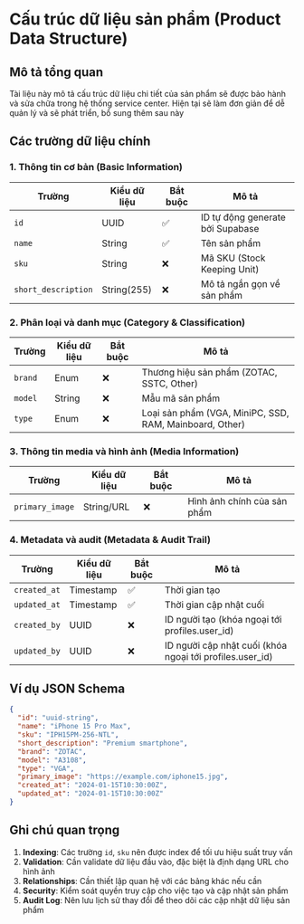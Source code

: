 # Cấu trúc dữ liệu sản phẩm (Product Data Structure)

## Mô tả tổng quan
Tài liệu này mô tả cấu trúc dữ liệu chi tiết của sản phẩm sẽ được bảo hành và sửa chữa trong hệ thống service center. Hiện tại sẽ làm đơn giản để dễ quản lý và sẽ phát triển, bổ sung thêm sau này

## Các trường dữ liệu chính

### 1. Thông tin cơ bản (Basic Information)

| Trường | Kiểu dữ liệu | Bắt buộc | Mô tả |
|--------|-------------|----------|-------|
| `id` | UUID | ✅ | ID tự động generate bởi Supabase |
| `name` | String | ✅ | Tên sản phẩm |
| `sku` | String | ❌ | Mã SKU (Stock Keeping Unit) |
| `short_description` | String(255) | ❌ | Mô tả ngắn gọn về sản phẩm |

### 2. Phân loại và danh mục (Category & Classification)

| Trường | Kiểu dữ liệu | Bắt buộc | Mô tả |
|--------|-------------|----------|-------|
| `brand` | Enum | ❌ | Thương hiệu sản phẩm (ZOTAC, SSTC, Other) |
| `model` | String | ❌ | Mẫu mã sản phẩm |
| `type` | Enum | ❌ | Loại sản phẩm (VGA, MiniPC, SSD, RAM, Mainboard, Other) |

### 3. Thông tin media và hình ảnh (Media Information)

| Trường | Kiểu dữ liệu | Bắt buộc | Mô tả |
|--------|-------------|----------|-------|
| `primary_image` | String/URL | ❌ | Hình ảnh chính của sản phẩm |

### 4. Metadata và audit (Metadata & Audit Trail)

| Trường | Kiểu dữ liệu | Bắt buộc | Mô tả |
|--------|-------------|----------|-------|
| `created_at` | Timestamp | ✅ | Thời gian tạo |
| `updated_at` | Timestamp | ✅ | Thời gian cập nhật cuối |
| `created_by` | UUID | ❌ | ID người tạo (khóa ngoại tới profiles.user_id) |
| `updated_by` | UUID | ❌ | ID người cập nhật cuối (khóa ngoại tới profiles.user_id) |

## Ví dụ JSON Schema

```json
{
  "id": "uuid-string",
  "name": "iPhone 15 Pro Max",
  "sku": "IPH15PM-256-NTL",
  "short_description": "Premium smartphone",
  "brand": "ZOTAC",
  "model": "A3108",
  "type": "VGA",
  "primary_image": "https://example.com/iphone15.jpg",
  "created_at": "2024-01-15T10:30:00Z",
  "updated_at": "2024-01-15T10:30:00Z"
}
```

## Ghi chú quan trọng

1. **Indexing**: Các trường `id`, `sku` nên được index để tối ưu hiệu suất truy vấn
2. **Validation**: Cần validate dữ liệu đầu vào, đặc biệt là định dạng URL cho hình ảnh
3. **Relationships**: Cần thiết lập quan hệ với các bảng khác nếu cần
4. **Security**: Kiểm soát quyền truy cập cho việc tạo và cập nhật sản phẩm
5. **Audit Log**: Nên lưu lịch sử thay đổi để theo dõi các cập nhật dữ liệu sản phẩm